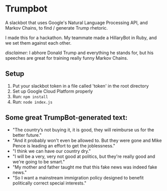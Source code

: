 # Trumpbot

A slackbot that uses Google's Natural Language Processing API, and Markov
Chains, to find / generate Trump rhetoric.

I made this for a hackathon. My teammate made a HillaryBot in Ruby, and we set
them against each other.

*disclaimer:* I abhore Donald Trump and everything he stands for, but his
speeches are great for training really funny Markov Chains.

## Setup

1. Put your slackbot token in a file called 'token' in the root directory
2. Set up Google Cloud Platform properly
3. Run: `` npm install ``
4. Run: `` node index.js ``

## Some great TrumpBot-generated text:

* "The country’s not buying it, it is good, they will reimburse us for the better future."
* "And it probably won't even be allowed to. But they were gone and Mike Pence is leading an effort to get the joblessness."
* "I think we can have our country dry."
* "I will be a very, very not good at politics, but they're really good and we're going to be smart."
* "My mother and father taught me that this fake news was indeed fake news."
* "So I want a mainstream immigration policy designed to benefit politically correct special interests."
